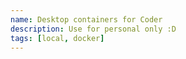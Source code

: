 ```yaml
---
name: Desktop containers for Coder
description: Use for personal only :D
tags: [local, docker]
---
```

